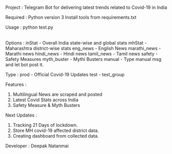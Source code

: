 Project : Telegram Bot for delivering latest trends related to Covid-19 in India

Required :
Python version 3
Install tools from requirements.txt

Usage :
python test.py <option> <type>

Options :
	inStat - Overall India state-wise and global stats
	mhStat - Maharashtra district-wise stats
	eng_news - English News
	marathi_news - Marathi news
	hindi_news - Hindi news
	tamil_news - Tamil news
	safety - Safety Measures
	myth_buster - Mythi Busters
	manual - Type manual msg and let bot post it.

Type :
	prod - Official Covid-19 Updates
	test - test_group

Features :
1. Multilingual News are scraped and posted
2. Latest Covid Stats across India
3. Safety Measure & Myth Busters


Next Updates :
1. Tracking 21 Days of lockdown.
2. Store MH covid-19 affected district data.
3. Creating dashboard from collected data.

Developer :
	Deepak Natanmai
